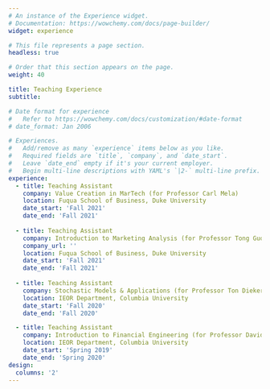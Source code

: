 ```yaml
---
# An instance of the Experience widget.
# Documentation: https://wowchemy.com/docs/page-builder/
widget: experience

# This file represents a page section.
headless: true

# Order that this section appears on the page.
weight: 40

title: Teaching Experience
subtitle:

# Date format for experience
#   Refer to https://wowchemy.com/docs/customization/#date-format
# date_format: Jan 2006

# Experiences.
#   Add/remove as many `experience` items below as you like.
#   Required fields are `title`, `company`, and `date_start`.
#   Leave `date_end` empty if it's your current employer.
#   Begin multi-line descriptions with YAML's `|2-` multi-line prefix.
experience:
  - title: Teaching Assistant
    company: Value Creation in MarTech (for Professor Carl Mela)
    location: Fuqua School of Business, Duke University
    date_start: 'Fall 2021'
    date_end: 'Fall 2021'
        
  - title: Teaching Assistant
    company: Introduction to Marketing Analysis (for Professor Tong Guo)
    company_url: ''
    location: Fuqua School of Business, Duke University
    date_start: 'Fall 2021'
    date_end: 'Fall 2021'
    
  - title: Teaching Assistant
    company: Stochastic Models & Applications (for Professor Ton Dieker)
    location: IEOR Department, Columbia University
    date_start: 'Fall 2020'
    date_end: 'Fall 2020'    

  - title: Teaching Assistant
    company: Introduction to Financial Engineering (for Professor David Yao)
    location: IEOR Department, Columbia University
    date_start: 'Spring 2019'
    date_end: 'Spring 2020'
design:
  columns: '2'
---
```

